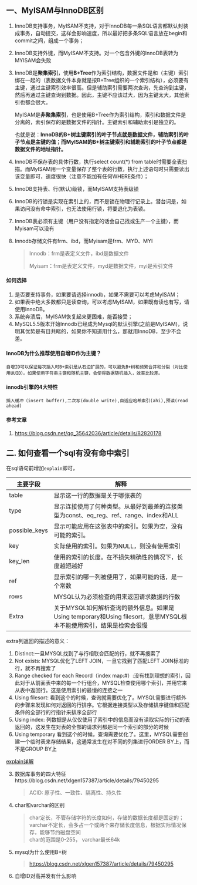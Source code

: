 ## 一、MyISAM与InnoDB区别

1. InnoDB支持事务，MyISAM不支持，对于InnoDB每一条SQL语言都默认封装成事务，自动提交，这样会影响速度，所以最好把多条SQL语言放在begin和commit之间，组成一个事务；

2. InnoDB支持外键，而MyISAM不支持。对一个包含外键的InnoDB表转为MYISAM会失败

3. InnoDB是**聚集索引**，使用**B+Tree**作为索引结构，数据文件是和（主键）索引绑在一起的（表数据文件本身就是按B+Tree组织的一个索引结构），必须要有主键，通过主键索引效率很高。但是辅助索引需要两次查询，先查询到主键，然后再通过主键查询到数据。因此，主键不应该过大，因为主键太大，其他索引也都会很大。

   MyISAM是**非聚集索引**，也是使用B+Tree作为索引结构，索引和数据文件是分离的，索引保存的是数据文件的指针。主键索引和辅助索引是独立的。

   也就是说：**InnoDB的B+树主键索引的叶子节点就是数据文件，辅助索引的叶子节点是主键的值；而MyISAM的B+树主键索引和辅助索引的叶子节点都是数据文件的地址指针。**

4. InnoDB不保存表的具体行数，执行select count(\*) from table时需要全表扫描。而MyISAM用一个变量保存了整个表的行数，执行上述语句时只需要读出该变量即可，速度很快（注意不能加有任何WHERE条件）；

5.  InnoDB支持表、行(默认)级锁，而MyISAM支持表级锁

6. InnoDB的行锁是实现在索引上的，而不是锁在物理行记录上。潜台词是，如果访问没有命中索引，也无法使用行锁，将要退化为表锁。

7. InnoDB表必须有主键（用户没有指定的话会自己找或生产一个主键），而Myisam可以没有

8. Innodb存储文件有frm、ibd，而Myisam是frm、MYD、MYI

   > Innodb：frm是表定义文件，ibd是数据文件
   >
   > Myisam：frm是表定义文件，myd是数据文件，myi是索引文件

#### 如何选择

   1. 是否要支持事务，如果要请选择innodb，如果不需要可以考虑MyISAM；
   2. 如果表中绝大多数都只是读查询，可以考虑MyISAM，如果既有读也有写，请使用InnoDB。
   3. 系统奔溃后，MyISAM恢复起来更困难，能否接受；
   4. MySQL5.5版本开始Innodb已经成为Mysql的默认引擎(之前是MyISAM)，说明其优势是有目共睹的，如果你不知道用什么，那就用InnoDB，至少不会差。 

#### InnoDB为什么推荐使用自增ID作为主键？

`自增ID可以保证每次插入时B+索引是从右边扩展的，可以避免B+树和频繁合并和分裂（对比使用UUID）。如果使用字符串主键和随机主键，会使得数据随机插入，效率比较差。`

#### innodb引擎的4大特性

`插入缓冲（insert buffer),二次写(double write),自适应哈希索引(ahi),预读(read ahead)`

#### 参考文章

1. https://blog.csdn.net/qq_35642036/article/details/82820178
## 二. 如何查看一个sql有没有命中索引
在sql语句前增加`explain`即可，

主要字段|解释
---|---
table|显示这一行的数据是关于哪张表的
type|显示连接使用了何种类型。从最好到最差的连接类型为const、eq_reg、ref、range、index和ALL
possible_keys|显示可能应用在这张表中的索引。如果为空，没有可能的索引。
key|实际使用的索引。如果为NULL，则没有使用索引
key_len|使用的索引的长度。在不损失精确性的情况下，长度越短越好
ref|显示索引的哪一列被使用了，如果可能的话，是一个常数
rows|MYSQL认为必须检查的用来返回请求数据的行数
Extra|关于MYSQL如何解析查询的额外信息。如果是Using temporary和Using filesort，意思MYSQL根本不能使用索引，结果是检索会很慢

extra列返回的描述的意义： 
1. Distinct:一旦MYSQL找到了与行相联合匹配的行，就不再搜索了
2. Not exists: MYSQL优化了LEFT JOIN，一旦它找到了匹配LEFT JOIN标准的行，就不再搜索了
3. Range checked for each Record（index map:#）:没有找到理想的索引，因此对于从前面表中来的每一个行组合，MYSQL检查使用哪个索引，并用它来从表中返回行。这是使用索引的最慢的连接之一
4. Using filesort: 看到这个的时候，查询就需要优化了。MYSQL需要进行额外的步骤来发现如何对返回的行排序。它根据连接类型以及存储排序键值和匹配条件的全部行的行指针来排序全部行
5. Using index: 列数据是从仅仅使用了索引中的信息而没有读取实际的行动的表返回的，这发生在对表的全部的请求列都是同一个索引的部分的时候 
6. Using temporary 看到这个的时候，查询需要优化了。这里，MYSQL需要创建一个临时表来存储结果，这通常发生在对不同的列集进行ORDER BY上，而不是GROUP BY上

[explain详解](https://www.jianshu.com/p/ea3fc71fdc45)

3. 数据库事务的四大特征https://blog.csdn.net/xlgen157387/article/details/79450295
    > ACID: 原子性、一致性、隔离性、持久性
4. char和varchar的区别
    > char定长，不管存储字符的长度如何，存储的数据长度都是固定的；varchar不定长，会多占一个或两个来存储长度信息，根据实际情况保存，能够节约磁盘空间  
    char的范围是0-255， varchar最长64k
5. mysql为什么使用B+树
    > https://blog.csdn.net/xlgen157387/article/details/79450295
6. 自增ID对高并发有什么影响